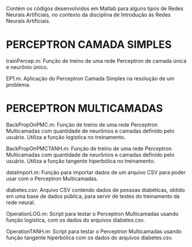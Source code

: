Contém os códigos desenvolvidos em Matlab para alguns tipos de Redes Neurais Artificiais, no contexto da disciplina de Introdução às Redes Neurais Artificiais.


<h1> PERCEPTRON CAMADA SIMPLES </h1>

trainPercep.m: Função de treino de uma rede Perceptron de camada única e neurônio único.

EP1.m: Aplicação do Perceptron Camada Simples na resolução de um problema.

<h1> PERCEPTRON MULTICAMADAS </h1>

BackPropOnPMC.m: Função de treino de uma rede Perceptron Multicamadas com quantidade de neurônios e camadas definido pelo usuário. Utiliza a função logística no treinamento.

BackPropOnPMCTANH.m: Função de treino de uma rede Perceptron Multicamadas com quantidade de neurônios e camadas definido pelo usuário. Utiliza a função tangente hiperbólica no treinamento.

dataImport.m: Função para importar dados de um arquivo CSV para poder usar com o Perceptron Multicamadas.

diabetes.csv: Arquivo CSV contendo dados de pessoas diabéticas, obtido em uma base de dados pública, para servir de testes do treinamento da rede neural.

OperationLOG.m: Script para testar o Perceptron Multicamadas usando função logística, com os dados do arquivos diabetes.csv.

OperationTANH.m: Script para testar o Perceptron Multicamadas usando função tangente hiperbólica com os dados do arquivos diabetes.csv.
